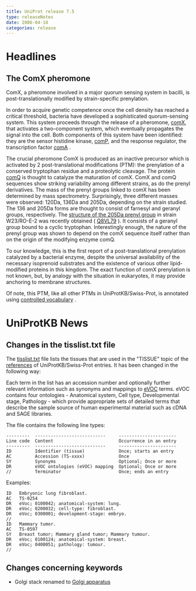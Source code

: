 ```yaml
---
title: UniProt release 7.5
type: releaseNotes
date: 2006-04-18
categories: release
---
```


# Headlines

## The ComX pheromone

ComX, a pheromone involved in a major quorum sensing system in bacilli, is post-translationally modified by strain-specific prenylation.

In order to acquire genetic competence once the cell density has reached a critical threshold, bacteria have developed a sophisticated quorum-sensing system. This system proceeds through the release of a pheromone, [comX](http://www.uniprot.org/uniprot/Q8VL79), that activates a two-component system, which eventually propagates the signal into the cell. Both components of this system have been identified: they are the sensor histidine kinase, [comP](http://www.uniprot.org/uniprot/Q99027), and the response regulator, the transcription factor [comA](http://www.uniprot.org/uniprot/P14204) .

The crucial pheromone ComX is produced as an inactive precursor which is activated by 2 post-translational modifications (PTM): the prenylation of a conserved tryptophan residue and a proteolytic cleavage. The protein [comQ](http://www.uniprot.org/uniprot/P33690) is thought to catalyze the maturation of comX. ComX and comQ sequences show striking variability among different strains, as do the prenyl derivatives. The mass of the prenyl groups linked to comX has been determined by mass spectrometry. Surprisingly, three different masses were observed: 120Da, 136Da and 205Da, depending on the strain studied. The 136 and 205Da forms are thought to consist of farnesyl and geranyl groups, respectively. The [structure of the 205Da prenyl group](http://view.ncbi.nlm.nih.gov/pubmed/16407988) in strain W23/RO-E-2 was recently obtained ( [Q8VL79](http://www.uniprot.org/uniprot/Q8VL79) ). It consists of a geranyl group bound to a cyclic tryptophan. Interestingly enough, the nature of the prenyl group was shown to depend on the comX sequence itself rather than on the origin of the modifying enzyme comQ.

To our knowledge, this is the first report of a post-translational prenylation catalyzed by a bacterial enzyme, despite the universal availability of the necessary isoprenoid substrates and the existence of various other lipid-modified proteins in this kingdom. The exact function of comX prenylation is not known, but, by analogy with the situation in eukaryotes, it may provide anchoring to membrane structures.

Of note, this PTM, like all other PTMs in UniProtKB/Swiss-Prot, is annotated using [controlled vocabulary](https://ftp.uniprot.org/pub/databases/uniprot/current_release/knowledgebase/complete/docs/ptmlist) .

  

# UniProtKB News

## Changes in the tisslist.txt file

The [tisslist.txt](https://ftp.uniprot.org/pub/databases/uniprot/current_release/knowledgebase/complete/docs/tisslist) file lists the tissues that are used in the "TISSUE" topic of the [references](http://www.uniprot.org/manual/references) of UniProtKB/Swiss-Prot entries. It has been changed in the following way:

Each term in the list has an accession number and optionally further relevant information such as synonyms and mappings to [eVOC](http://www.evocontology.org/) terms. eVOC contains four ontologies - Anatomical system, Cell type, Developmental stage, Pathology - which provide appropriate sets of detailed terms that describe the sample source of human experimental material such as cDNA and SAGE libraries.

The file contains the following line types:

    ---------  ---------------------------     ----------------------
    Line code  Content                         Occurrence in an entry
    ---------  ---------------------------     ----------------------
    ID         Identifier (tissue)             Once; starts an entry
    AC         Accession (TS-xxxx)             Once
    SY         Synonyms                        Optional; Once or more
    DR         eVOC ontologies (eVOC) mapping  Optional; Once or more
    //         Terminator                      Once; ends an entry

Examples:

    ID   Embryonic lung fibroblast.
    AC   TS-0254
    DR   eVoc; 0100042; anatomical-system: lung.
    DR   eVoc; 0200032; cell-type: fibroblast.
    DR   eVoc; 0300001; development-stage: embryo.
    //
    ID   Mammary tumor.
    AC   TS-0597
    SY   Breast tumor; Mammary gland tumor; Mammary tumour.
    DR   eVoc; 0100124; anatomical-system: breast.
    DR   eVoc; 0400051; pathology: tumour.
    //

## Changes concerning keywords

-   Golgi stack renamed to [Golgi apparatus](http://www.uniprot.org/keywords/KW-0333)
